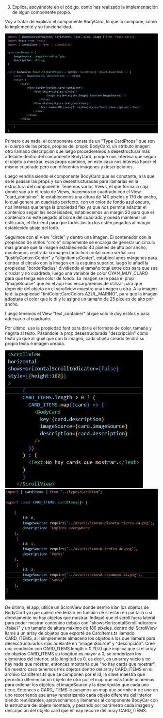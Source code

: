 3. Explica, apoyándote en el código, como has realizado la implementación de algún
componente propio.

Voy a tratar de explicar el componente BodyCard, lo que lo compone, cómo lo implementé y su funcionalidad.




![alt text](image-1.png)




Primero que nada, el componente consta de un "Type CardProps" que son el cuerpo de las props, propias del propio BodyCard, un atributo imagen, otro llamado descripción que luego procederemos a desestructurar más adelante dentro del componente BodyCard, porque nos interesa que según el objeto a mostrar, esas props cambien, en este caso nos interesa hacer el mismo cuadrado pero con diferentes imágenes y descripciones.

Luego vendría siendo el componente BodyCard que es constante, a la que se le paasan las props y son desestructuradas para llamarlas en la estructura del componente. Tenemos varios Views, el que forma la caja donde van a ir el resto de Views, hacemos un cuadrado con el View, "card_container", le establecemos una altura de 140 píxeles y 170 de ancho, lo cual genera un cuadrado perfecto, con un color de fondo azul oscuro, nos interesa que tenga la propiedad flex ya que nos permite adaptar el contenido según las necesidades, establecemos un margin 20 para que el contenido no esté pegado al borde del cuadrado y pueda mantener un estilizado, el flex-end para que todos los textos estén pegados al margin establecido abajo del todo.

Seguimos con el View "circle" y dentro una imagen. El contenedor con la propiedad de strilos "circle" simplemente se encarga de generar un círculo más grande que la imagen estableciendo 40 píxeles de alto por ancho, mantenmos centrada la imagen tanto horizontal como vertial con "justifyConten:Center" y "alignItems:Center", establecí unos márgenes para centrar el círculo con la imagen en la esquina superior, luego le añadí la propiedad "borderRadius" dividiendo el tamaño total entre dos para que sea ciruclar y no cuadrada, luego una variable de color CYAN_MUY_CLARO para que tenga ese color de fondo. La imagen se le pasa el prop "imageSource" que en el app nos encargaremos de utilizar para que depende del objeto en el scrollview muestre una imagen u otra. A la imagen le di la propiedad "tintColor:CardColors.AZUL_MARINO", para que la imagen adoptara el color que le di y le asigné un tamaño de 25 píxeles de alto por ancho.

Luego tenemos el View "text_container" al que solo le doy estilos y para adecuarlo al cuadrado.

Por último, uso la propiedad font para darle el formato de color, tamaño y negrita al texto. Pasándole la prop desestructurada "descripción" como texto ya que al igual que con la imagen, cada objeto creado tendrá su propio texto e imagen creada.



![alt text](image-2.png) ![alt text](image-3.png)




De último, el app, utilicé un ScrollView donde dentro irían los objetos de BodyCard ya que quiero renderizar en función de si están en pantalla o si directamente no hay objetos que mostrar. Indiqué que el scroll fuera lateral para poder mostrar contenido debajo con "showsHorizontalScrollIndicator={false}" y un tamaño de altura máximo de 180 píxeles. dentro del ScrollView llamé a un array de objetos que exporté de CardItems.ts llamado CARD_ITEMS, allí simplemente almaceno los objetos a los que llamaré para desesctructurarlos más adelante en "imagenSource" y "descripción". Creé una condición con CARD_ITEMS.length > 0 ?():() que implica que si el array de objetos CARD_ITEMS su longitud es mayor a 0, se renderizan los elementos del interior, si la longitud es 0, es decir, es un array vacío y no hay nada que mostrar, entonces mostraría que "no hay cards que mostrar". En nuestro caso tenemos tres objetos dentro del array CARD_ITEMS en el archivo CardItems.ts que se componen por el id, la clave maestra que permitirá diferenciar un objeto de otro por el map que más tarde usaremos para ordenar los objetos. el imageSource y la descripción que cada uno tiene. Entonces a CARD_ITEMS le pasamos un map que permite ir de uno en uno recorriendo ese array renderizando cada objeto diferente del interior siendo reutilizables, aprovechamos y llamamos al componente BodyCar con la estructura del objeto montada, y pasando por parámetro cada imagen y descripción del objeto card que el map recorre del array CARD_ITEMS.

